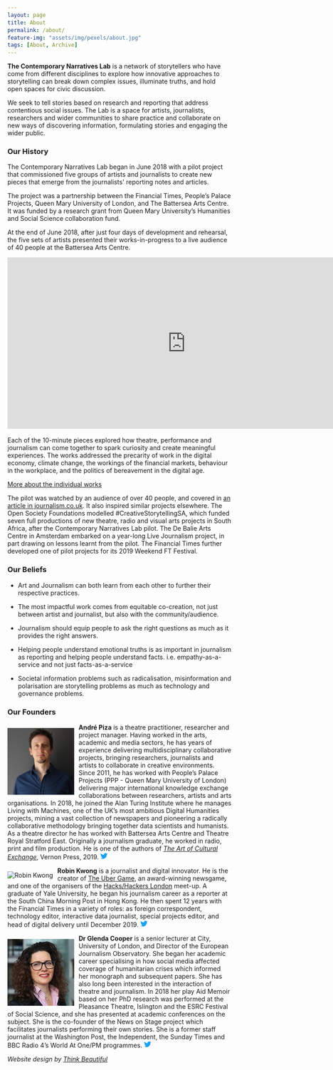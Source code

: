 ```yaml
---
layout: page
title: About
permalink: /about/
feature-img: "assets/img/pexels/about.jpg"
tags: [About, Archive]
---
```


**The Contemporary Narratives Lab** is a network of storytellers who have come from different disciplines to explore how innovative approaches to storytelling can break down complex issues, illuminate truths, and hold open spaces for civic discussion.

We seek to tell stories based on research and reporting that address contentious social issues. The Lab is a space for artists, journalists, researchers and wider communities to share practice and collaborate on new ways of discovering information, formulating stories and engaging the wider public.

### Our History

The Contemporary Narratives Lab began in June 2018 with a pilot project that commissioned five groups of artists and journalists to create new pieces that emerge from the journalists' reporting notes and articles.

The project was a partnership between the Financial Times, People’s Palace Projects, Queen Mary University of London, and The Battersea Arts Centre. It was funded by a research grant from Queen Mary University’s Humanities and Social Science collaboration fund.

At the end of June 2018, after just four days of development and rehearsal, the five sets of artists presented their works-in-progress to a live audience of 40 people at the Battersea Arts Centre. 

<div class="videowrapper">
<iframe width="800" height="385" src="https://www.youtube.com/embed/Q6O_iX6YOEw" frameborder="0" allow="accelerometer; autoplay; encrypted-media; gyroscope; picture-in-picture" allowfullscreen></iframe>
</div>

Each of the 10-minute pieces explored how theatre, performance and journalism can come together to spark curiosity and create meaningful experiences. The works addressed the precarity of work in the digital economy, climate change, the workings of the financial markets, behaviour in the workplace, and the politics of bereavement in the digital age.

[More about the individual works](/works/)

The pilot was watched by an audience of over 40 people, and covered in [an article in journalism.co.uk](https://www.journalism.co.uk/news/the-financial-times-experiments-mixing-journalism-with-performance-to-engage-wider-audiences/s2/a724520/). It also inspired similar projects elsewhere. The Open Society Foundations modelled #CreativeStorytellingSA, which funded seven full productions of new theatre, radio and visual arts projects in South Africa, after the Contemporary Narratives Lab pilot. The De Balie Arts Centre in Amsterdam embarked on a year-long Live Journalism project, in part drawing on lessons learnt from the pilot. The Financial Times further developed one of pilot projects for its 2019 Weekend FT Festival.


### Our Beliefs

* Art and Journalism can both learn from each other to further their respective practices. 

* The most impactful work comes from equitable co-creation, not just between artist and journalist, but also with the community/audience.

* Journalism should equip people to ask the right questions as much as it provides the right answers.

* Helping people understand emotional truths is as important in journalism as reporting and helping people understand facts. i.e. empathy-as-a-service and not just facts-as-a-service

* Societal information problems such as radicalisation, misinformation and polarisation are storytelling problems as much as  technology and governance problems.

### Our Founders

<p>
	<img 
	alt="Andre Piza" 
	src="/assets/img/andre.jpeg"
	width="150px"
	height="150px"
	style="float: left; margin-right: 10px; margin-top: 10px; padding: 0;">

<strong>André Piza</strong> is a theatre practitioner, researcher and project manager. Having worked in the arts, academic and media sectors, he has years of experience delivering multidisciplinary collaborative projects, bringing researchers, journalists and artists to collaborate in creative environments. Since 2011, he has worked with People’s Palace Projects (PPP - Queen Mary University of London) delivering major international knowledge exchange collaborations between researchers, artists and arts organisations. In 2018, he joined the Alan Turing Institute where he manages Living with Machines, one of the UK’s most ambitious Digital Humanities projects, mining a vast collection of newspapers and pioneering a radically collaborative methodology bringing together data scientists and humanists. As a theatre director he has worked with Battersea Arts Centre and Theatre Royal Stratford East. Originally a journalism graduate, he worked in radio, print and film production. He is one of the authors of <i><a href="https://vernonpress.com/book/493" target="blank">The Art of Cultural Exchange</a></i>, Vernon Press, 2019. <a href="https://twitter.com/andrepiza"><svg xmlns="http://www.w3.org/2000/svg" width="16" height="16" fill="rgba(29,161,242,1.00)" class="bi bi-twitter" viewBox="0 0 16 16">
  <path d="M5.026 15c6.038 0 9.341-5.003 9.341-9.334 0-.14 0-.282-.006-.422A6.685 6.685 0 0 0 16 3.542a6.658 6.658 0 0 1-1.889.518 3.301 3.301 0 0 0 1.447-1.817 6.533 6.533 0 0 1-2.087.793A3.286 3.286 0 0 0 7.875 6.03a9.325 9.325 0 0 1-6.767-3.429 3.289 3.289 0 0 0 1.018 4.382A3.323 3.323 0 0 1 .64 6.575v.045a3.288 3.288 0 0 0 2.632 3.218 3.203 3.203 0 0 1-.865.115 3.23 3.23 0 0 1-.614-.057 3.283 3.283 0 0 0 3.067 2.277A6.588 6.588 0 0 1 .78 13.58a6.32 6.32 0 0 1-.78-.045A9.344 9.344 0 0 0 5.026 15z"/>
</svg></a>
</p>

<p>
<img 
	alt="Robin Kwong" 
	src="https://avatars3.githubusercontent.com/u/6748749?s=150&v=4" 
	style="float: left; margin-right: 10px; margin-top: 10px; padding: 0;">

<strong>Robin Kwong</strong> is a journalist and digital innovator. He is the creator of <a href="https://ig.ft.com/ubergame/" target="blank">The Uber Game</a>, an award-winning newsgame, and one of the organisers of the <a href="https://www.hackshackersldn.co.uk/" target="blank">Hacks/Hackers London</a> meet-up. A graduate of Yale University, he began his journalism career as a reporter at the South China Morning Post in Hong Kong. He then spent 12 years with the Financial Times in a variety of roles: as foreign correspondent, technology editor, interactive data journalist, special projects editor, and head of digital delivery until December 2019.
<a href="https://twitter.com/robinkwong"><svg xmlns="http://www.w3.org/2000/svg" width="16" height="16" fill="rgba(29,161,242,1.00)" class="bi bi-twitter" viewBox="0 0 16 16">
  <path d="M5.026 15c6.038 0 9.341-5.003 9.341-9.334 0-.14 0-.282-.006-.422A6.685 6.685 0 0 0 16 3.542a6.658 6.658 0 0 1-1.889.518 3.301 3.301 0 0 0 1.447-1.817 6.533 6.533 0 0 1-2.087.793A3.286 3.286 0 0 0 7.875 6.03a9.325 9.325 0 0 1-6.767-3.429 3.289 3.289 0 0 0 1.018 4.382A3.323 3.323 0 0 1 .64 6.575v.045a3.288 3.288 0 0 0 2.632 3.218 3.203 3.203 0 0 1-.865.115 3.23 3.23 0 0 1-.614-.057 3.283 3.283 0 0 0 3.067 2.277A6.588 6.588 0 0 1 .78 13.58a6.32 6.32 0 0 1-.78-.045A9.344 9.344 0 0 0 5.026 15z"/>
</svg></a>

</p>
 
<p>
	<img 
	alt="Glenda Cooper" 
	src="/assets/img/glenda.jpg"
	width="150px"
	height="150px"
	style="float: left; margin-right: 10px; margin-top: 10px; padding: 0;">

<strong>Dr Glenda Cooper</strong> is a senior lecturer at City, University of London, and Director of the European Journalism Observatory. She began her academic career specialising in how social media affected coverage of humanitarian crises which informed her monograph and subsequent papers. She has also long been interested in the interaction of theatre and journalism. In 2018 her play Aid Memoir based on her PhD research was performed at the Pleasance Theatre, Islington and the ESRC Festival of Social Science, and she has presented at academic conferences on the subject.  She is the co-founder of the News on Stage project which facilitates journalists performing their own stories. She is a former staff journalist at the Washington Post, the Independent, the Sunday Times and BBC Radio 4’s World At One/PM programmes. <a href="https://twitter.com/glendacooper"><svg xmlns="http://www.w3.org/2000/svg" width="16" height="16" fill="rgba(29,161,242,1.00)" class="bi bi-twitter" viewBox="0 0 16 16">
  <path d="M5.026 15c6.038 0 9.341-5.003 9.341-9.334 0-.14 0-.282-.006-.422A6.685 6.685 0 0 0 16 3.542a6.658 6.658 0 0 1-1.889.518 3.301 3.301 0 0 0 1.447-1.817 6.533 6.533 0 0 1-2.087.793A3.286 3.286 0 0 0 7.875 6.03a9.325 9.325 0 0 1-6.767-3.429 3.289 3.289 0 0 0 1.018 4.382A3.323 3.323 0 0 1 .64 6.575v.045a3.288 3.288 0 0 0 2.632 3.218 3.203 3.203 0 0 1-.865.115 3.23 3.23 0 0 1-.614-.057 3.283 3.283 0 0 0 3.067 2.277A6.588 6.588 0 0 1 .78 13.58a6.32 6.32 0 0 1-.78-.045A9.344 9.344 0 0 0 5.026 15z"/>
</svg></a>
</p>

_Website design by [Think Beautiful](thinkbeautifuldesign.co.uk)_